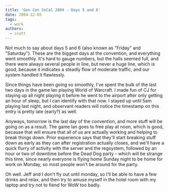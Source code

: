 ```yaml
---
title: 'Gen Con SoCal 2004 - Days 5 and 6'
date: 2004-12-05
tags:
  - work
authors:
  - scott
---
```


Not much to say about days 5 and 6 (also known as "Friday" and "Saturday"). These are the biggest days at the convention, and everything went smoothly. It's hard to gauge numbers, but the halls seemed full, and there were always several people in line, but never a huge line, which is good, because it indicates a steadly flow of moderate traffic, and our system handled it flawlessly.

Since things have been going so smoothly, I've spent the bulk of the last two days in the game lan playing World of Warcraft. I made fun of CJ for staying up all night playing it before he went to the airport after only getting an hour of sleep, but I can identify with that now. I stayed up until 5am playing last night, and observant readers will notice the timestamp on this entry is pretty late (early?) as well.

Anyways, tomorrow is the last day of the convention, and more stuff will be going on as a result. The game lan goes to free play at noon, which is good, because that will ensure that all of us are actually working and helping to break things down. Prior experience says that they'll start breaking stuff down as early as they can after registration actually closes, and we'll have a quick flurry of activity with the server and the regsystem, followed by an hour or two of downtime before the Dead Dog party - which will be strange this time, since nearly everyone is flying home Sunday night to be home for work on Monday, so most people won't be around for the party.

Oh well. Jeff and I don't fly out until monday, so I'll be able to have a few drinks and relax, and then try to amuse myself in the hotel room with my laptop and try not to fiend for WoW too badly.
